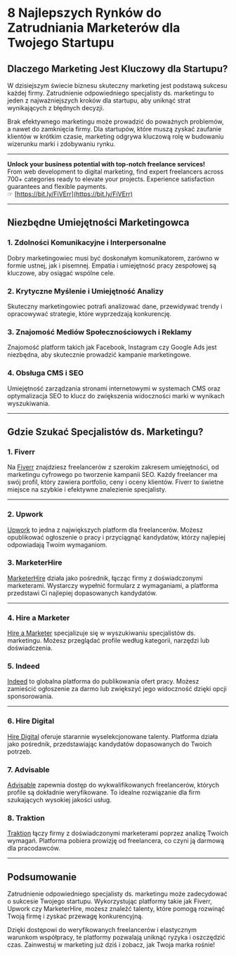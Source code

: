 # 8 Najlepszych Rynków do Zatrudniania Marketerów dla Twojego Startupu

## Dlaczego Marketing Jest Kluczowy dla Startupu?

W dzisiejszym świecie biznesu skuteczny marketing jest podstawą sukcesu każdej firmy. Zatrudnienie odpowiedniego specjalisty ds. marketingu to jeden z najważniejszych kroków dla startupu, aby uniknąć strat wynikających z błędnych decyzji.

Brak efektywnego marketingu może prowadzić do poważnych problemów, a nawet do zamknięcia firmy. Dla startupów, które muszą zyskać zaufanie klientów w krótkim czasie, marketing odgrywa kluczową rolę w budowaniu wizerunku marki i zdobywaniu rynku.

---

**Unlock your business potential with top-notch freelance services!**  
From web development to digital marketing, find expert freelancers across 700+ categories ready to elevate your projects. Experience satisfaction guarantees and flexible payments.  
☞ [https://bit.ly/FiVErr](https://bit.ly/FiVErr)

---

## Niezbędne Umiejętności Marketingowca

### 1. Zdolności Komunikacyjne i Interpersonalne

Dobry marketingowiec musi być doskonałym komunikatorem, zarówno w formie ustnej, jak i pisemnej. Empatia i umiejętność pracy zespołowej są kluczowe, aby osiągać wspólne cele.

### 2. Krytyczne Myślenie i Umiejętność Analizy

Skuteczny marketingowiec potrafi analizować dane, przewidywać trendy i opracowywać strategie, które wyprzedzają konkurencję.

### 3. Znajomość Mediów Społecznościowych i Reklamy

Znajomość platform takich jak Facebook, Instagram czy Google Ads jest niezbędna, aby skutecznie prowadzić kampanie marketingowe.

### 4. Obsługa CMS i SEO

Umiejętność zarządzania stronami internetowymi w systemach CMS oraz optymalizacja SEO to klucz do zwiększenia widoczności marki w wynikach wyszukiwania.

---

## Gdzie Szukać Specjalistów ds. Marketingu?

### 1. **Fiverr**

Na [Fiverr](https://bit.ly/FiVErr) znajdziesz freelancerów z szerokim zakresem umiejętności, od marketingu cyfrowego po tworzenie kampanii SEO. Każdy freelancer ma swój profil, który zawiera portfolio, ceny i oceny klientów. Fiverr to świetne miejsce na szybkie i efektywne znalezienie specjalisty.

---

### 2. **Upwork**

[Upwork](https://www.upwork.com) to jedna z największych platform dla freelancerów. Możesz opublikować ogłoszenie o pracy i przyciągnąć kandydatów, którzy najlepiej odpowiadają Twoim wymaganiom.

### 3. **MarketerHire**

[MarketerHire](https://marketerhire.com) działa jako pośrednik, łącząc firmy z doświadczonymi marketerami. Wystarczy wypełnić formularz z wymaganiami, a platforma przedstawi Ci najlepiej dopasowanych kandydatów.

---

### 4. **Hire a Marketer**

[Hire a Marketer](https://hireamarketer.com) specjalizuje się w wyszukiwaniu specjalistów ds. marketingu. Możesz przeglądać profile według kategorii, narzędzi lub doświadczenia.

### 5. **Indeed**

[Indeed](https://www.indeed.com) to globalna platforma do publikowania ofert pracy. Możesz zamieścić ogłoszenie za darmo lub zwiększyć jego widoczność dzięki opcji sponsorowania.

---

### 6. **Hire Digital**

[Hire Digital](https://hiredigital.com) oferuje starannie wyselekcjonowane talenty. Platforma działa jako pośrednik, przedstawiając kandydatów dopasowanych do Twoich potrzeb.

### 7. **Advisable**

[Advisable](https://advisable.com) zapewnia dostęp do wykwalifikowanych freelancerów, których profile są dokładnie weryfikowane. To idealne rozwiązanie dla firm szukających wysokiej jakości usług.

### 8. **Traktion**

[Traktion](https://traktion.ai) łączy firmy z doświadczonymi marketerami poprzez analizę Twoich wymagań. Platforma pobiera prowizję od freelancera, co czyni ją darmową dla pracodawców.

---

## Podsumowanie

Zatrudnienie odpowiedniego specjalisty ds. marketingu może zadecydować o sukcesie Twojego startupu. Wykorzystując platformy takie jak Fiverr, Upwork czy MarketerHire, możesz znaleźć talenty, które pomogą rozwinąć Twoją firmę i zyskać przewagę konkurencyjną.

Dzięki dostępowi do weryfikowanych freelancerów i elastycznym warunkom współpracy, te platformy pozwalają uniknąć ryzyka i oszczędzić czas. Zainwestuj w marketing już dziś i zobacz, jak Twoja marka rośnie!
